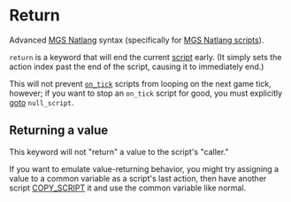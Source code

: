 # Return

Advanced [MGS Natlang](../../mgs/mgs_natlang) syntax (specifically for [MGS Natlang scripts](../../mgs/scripts_mgs)).

`return` is a keyword that will end the current [script](../../scripts) early. (It simply sets the action index past the end of the script, causing it to immediately end.)

This will not prevent [`on_tick`](../../scripts/on_tick) scripts from looping on the next game tick, however; if you want to stop an `on_tick` script for good, you must explicitly [goto](../../RUN_SCRIPT) `null_script`.

## Returning a value

This keyword will not "return" a value to the script's "caller."

If you want to emulate value-returning behavior, you might try assigning a value to a common variable as a script's last action, then have another script [COPY_SCRIPT](../../actions/COPY_SCRIPT) it and use the common variable like normal.
